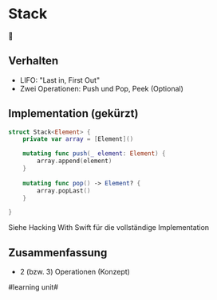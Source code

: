 # Stack
🥞

## Verhalten
- LIFO: "Last in, First Out"
- Zwei Operationen: Push und Pop, Peek (Optional)
				 
## Implementation (gekürzt)

```swift
struct Stack<Element> {
	private var array = [Element]()

	mutating func push(_ element: Element) {
	    array.append(element)
	}
	
	mutating func pop() -> Element? {
	    array.popLast()
	}

}
```

Siehe Hacking With Swift für die vollständige Implementation 

## Zusammenfassung
- 2 (bzw. 3) Operationen (Konzept)
				 


#learning unit#